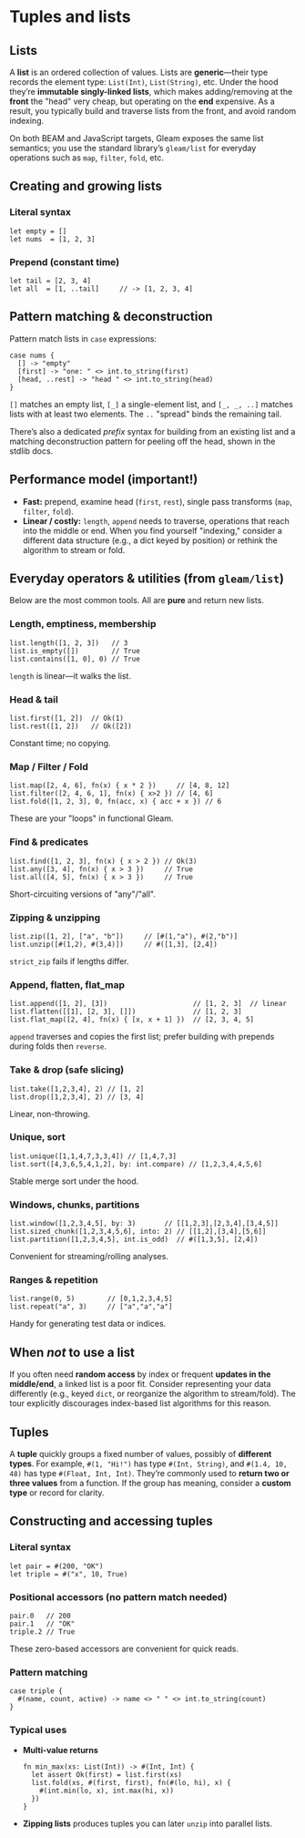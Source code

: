 # Tuples and lists

## Lists 

A **list** is an ordered collection of values. Lists are **generic**—their type records the element type: `List(Int)`, `List(String)`, etc. Under the hood they’re **immutable singly-linked lists**, which makes adding/removing at the **front** the "head" very cheap, but operating on the **end** expensive. As a result, you typically build and traverse lists from the front, and avoid random indexing. 

On both BEAM and JavaScript targets, Gleam exposes the same list semantics; you use the standard library’s `gleam/list` for everyday operations such as `map`, `filter`, `fold`, etc.

## Creating and growing lists

### Literal syntax

```gleam
let empty = []
let nums  = [1, 2, 3]
```

### Prepend (constant time)

```gleam
let tail = [2, 3, 4]
let all  = [1, ..tail]     // -> [1, 2, 3, 4]
```

## Pattern matching & deconstruction

Pattern match lists in `case` expressions:

```gleam
case nums {
  [] -> "empty"
  [first] -> "one: " <> int.to_string(first)
  [head, ..rest] -> "head " <> int.to_string(head)
}
```

`[]` matches an empty list, `[_]` a single-element list, and `[_, _, ..]` matches lists with at least two elements. The `..` "spread" binds the remaining tail.

There’s also a dedicated *prefix* syntax for building from an existing list and a matching deconstruction pattern for peeling off the head, shown in the stdlib docs.

## Performance model (important!)

* **Fast:** prepend, examine head (`first`, `rest`), single pass transforms (`map`, `filter`, `fold`).
* **Linear / costly:** `length`, `append` needs to traverse, operations that reach into the middle or end. When you find yourself "indexing," consider a different data structure (e.g., a dict keyed by position) or rethink the algorithm to stream or fold.

## Everyday operators & utilities (from `gleam/list`)

Below are the most common tools. All are **pure** and return new lists.

### Length, emptiness, membership

```gleam
list.length([1, 2, 3])   // 3
list.is_empty([])        // True
list.contains([1, 0], 0) // True
```

`length` is linear—it walks the list. 

### Head & tail

```gleam
list.first([1, 2])  // Ok(1)
list.rest([1, 2])   // Ok([2])
```

Constant time; no copying. 

### Map / Filter / Fold

```gleam
list.map([2, 4, 6], fn(x) { x * 2 })     // [4, 8, 12]
list.filter([2, 4, 6, 1], fn(x) { x>2 }) // [4, 6]
list.fold([1, 2, 3], 0, fn(acc, x) { acc + x }) // 6
```

These are your "loops" in functional Gleam. 

### Find & predicates

```gleam
list.find([1, 2, 3], fn(x) { x > 2 }) // Ok(3)
list.any([3, 4], fn(x) { x > 3 })     // True
list.all([4, 5], fn(x) { x > 3 })     // True
```

Short-circuiting versions of "any"/"all".

### Zipping & unzipping

```gleam
list.zip([1, 2], ["a", "b"])     // [#(1,"a"), #(2,"b")]
list.unzip([#(1,2), #(3,4)])     // #([1,3], [2,4])
```

`strict_zip` fails if lengths differ.

### Append, flatten, flat\_map

```gleam
list.append([1, 2], [3])                     // [1, 2, 3]  // linear
list.flatten([[1], [2, 3], []])              // [1, 2, 3]
list.flat_map([2, 4], fn(x) { [x, x + 1] })  // [2, 3, 4, 5]
```

`append` traverses and copies the first list; prefer building with prepends during folds then `reverse`.

### Take & drop (safe slicing)

```gleam
list.take([1,2,3,4], 2) // [1, 2]
list.drop([1,2,3,4], 2) // [3, 4]
```

Linear, non-throwing.

### Unique, sort

```gleam
list.unique([1,1,4,7,3,3,4]) // [1,4,7,3]
list.sort([4,3,6,5,4,1,2], by: int.compare) // [1,2,3,4,4,5,6]
```

Stable merge sort under the hood.

### Windows, chunks, partitions

```gleam
list.window([1,2,3,4,5], by: 3)       // [[1,2,3],[2,3,4],[3,4,5]]
list.sized_chunk([1,2,3,4,5,6], into: 2) // [[1,2],[3,4],[5,6]]
list.partition([1,2,3,4,5], int.is_odd)  // #([1,3,5], [2,4])
```

Convenient for streaming/rolling analyses. 

### Ranges & repetition

```gleam
list.range(0, 5)        // [0,1,2,3,4,5]
list.repeat("a", 3)     // ["a","a","a"]
```

Handy for generating test data or indices. 

## When *not* to use a list

If you often need **random access** by index or frequent **updates in the middle/end**, a linked list is a poor fit. Consider representing your data differently (e.g., keyed `dict`, or reorganize the algorithm to stream/fold). The tour explicitly discourages index-based list algorithms for this reason.

## Tuples 

A **tuple** quickly groups a fixed number of values, possibly of **different types**. For example, `#(1, "Hi!")` has type `#(Int, String)`, and `#(1.4, 10, 48)` has type `#(Float, Int, Int)`. They’re commonly used to **return two or three values** from a function. If the group has meaning, consider a **custom type** or record for clarity. 

## Constructing and accessing tuples

### **Literal syntax**

  ```gleam
  let pair = #(200, "OK")
  let triple = #("x", 10, True)
  ```

### **Positional accessors** (no pattern match needed)

  ```gleam
  pair.0   // 200
  pair.1   // "OK"
  triple.2 // True
  ```

  These zero-based accessors are convenient for quick reads.

### **Pattern matching**

  ```gleam
  case triple {
    #(name, count, active) -> name <> " " <> int.to_string(count)
  }
  ```

### Typical uses

* **Multi-value returns**

  ```gleam
  fn min_max(xs: List(Int)) -> #(Int, Int) {
    let assert Ok(first) = list.first(xs)
    list.fold(xs, #(first, first), fn(#(lo, hi), x) {
      #(int.min(lo, x), int.max(hi, x))
    })
  }
  ```

* **Zipping lists** produces tuples you can later `unzip` into parallel lists. 
